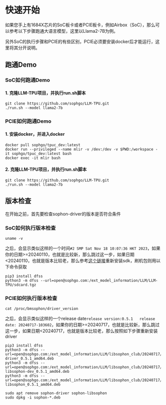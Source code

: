 # 快速开始

如果您手上有1684X芯片的SoC板卡或者PCIE板卡，例如Airbox（SoC），那么可以参考以下步骤跑通大语言模型，这里以Llama2-7B为例。

另外SoC的执行步骤和PCIE的有些区别，PCIE必须要安装docker后才能运行，这里将其分开说明。

## 跑通Demo

### SoC如何跑通Demo

#### 1. 克隆LLM-TPU项目，并执行run.sh脚本
```
git clone https://github.com/sophgo/LLM-TPU.git
./run.sh --model llama2-7b
```

### PCIE如何跑通Demo

#### 1. 安装docker，并进入docker
```
docker pull sophgo/tpuc_dev:latest
docker run --privileged --name mlir -v /dev:/dev -v $PWD:/workspace -it sophgo/tpuc_dev:latest bash
docker exec -it mlir bash
```

#### 2. 克隆LLM-TPU项目，并执行run.sh脚本
```
git clone https://github.com/sophgo/LLM-TPU.git
./run.sh --model llama2-7b
```

## 版本检查

在开始之前，首先要检查sophon-driver的版本是否符合条件

### SoC如何执行版本检查
```
uname -v
```
之后，会显示类似这样的一个时间`#2 SMP Sat Nov 18 10:07:36 HKT 2023`，如果你的日期>=20240110，也就是比较新，那么跳过这一步，如果日期<20240110，也就是版本比较老，那么参考[这个链接](https://doc.sophgo.com/sdk-docs/v23.09.01-lts/docs_latest_release/docs/SophonSDK_doc/zh/html/sdk_intro/5_update.html#soc)重新安装sdk，刷机包则用以下命令获取
```
pip3 install dfss
python3 -m dfss --url=open@sophgo.com:/ext_model_information/LLM/LLM-TPU/sdcard.tgz
```

### PCIE如何执行版本检查
```
cat /proc/bmsophon/driver_version
```
之后，会显示类似这样的一个release date`release version:0.5.1   release date: 20240717-103602`，如果你的日期>=20240717，也就是比较新，那么跳过这一步，如果日期<20240717，也就是版本比较老，那么按照如下步骤重新安装driver
```
pip3 install dfss
python3 -m dfss --url=open@sophgo.com:/ext_model_information/LLM/libsophon_club/20240717/sophon-driver_0.5.1_amd64.deb
python3 -m dfss --url=open@sophgo.com:/ext_model_information/LLM/libsophon_club/20240717/sophon-libsophon-dev_0.5.1_amd64.deb
python3 -m dfss --url=open@sophgo.com:/ext_model_information/LLM/libsophon_club/20240717/sophon-libsophon_0.5.1_amd64.deb

sudo apt remove sophon-driver sophon-libsophon
sudo dpkg -i sophon-*.deb
```
